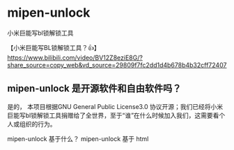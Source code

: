 # mipen-unlock
小米巨能写bl锁解锁工具


【小米巨能写BL锁解锁工具？👍】 https://www.bilibili.com/video/BV12Z8eziE8G/?share_source=copy_web&vd_source=29809f7fc2dd1d4b678b4b32cff72407

 
## mipen-unlock 是开源软件和自由软件吗？
是的， 本项目根据GNU General Public License3.0 协议开源；我们已经将小米巨能写bl锁解锁工具捐赠给了全世界，至于“谁”在什么时候加入我们，这需要看个人或组织的行为。

mipen-unlock 基于什么？
mipen-unlock 基于 html
